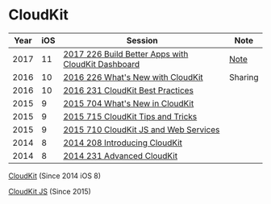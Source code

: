 # CloudKit 


Year|iOS|Session|Note
---|---|---|---
2017|11|[2017 226 Build Better Apps with CloudKit Dashboard](https://developer.apple.com/videos/play/wwdc2017/226/)|[Note](2017-226-build-better-apps-with-cloudkit-dashboard)
2016|10|[2016 226 What's New with CloudKit](https://developer.apple.com/videos/play/wwdc2016/226/)|Sharing
2016|10|[2016 231 CloudKit Best Practices](https://developer.apple.com/videos/play/wwdc2016/231/)
2015|9|[2015 704 What's New in CloudKit](https://developer.apple.com/videos/play/wwdc2015/704)
2015|9|[2015 715 CloudKit Tips and Tricks](https://developer.apple.com/videos/play/wwdc2015/715/)
2015|9|[2015 710 CloudKit JS and Web Services](https://developer.apple.com/videos/play/wwdc2015/710)
2014|8|[2014 208 Introducing CloudKit](https://developer.apple.com/videos/play/wwdc2014/208/)
2014|8|[2014 231 Advanced CloudKit](https://developer.apple.com/videos/play/wwdc2014/231/)



[CloudKit](https://developer.apple.com/documentation/cloudkit) (Since 2014 iOS 8)


[CloudKit JS](https://developer.apple.com/documentation/cloudkitjs) (Since 2015)


